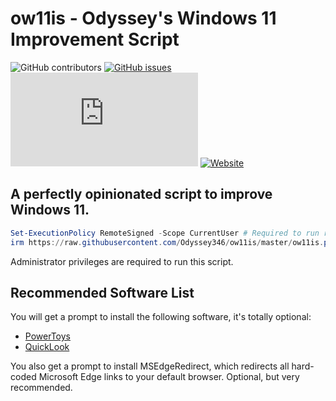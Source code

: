 # ow11is - Odyssey's Windows 11 Improvement Script
![GitHub contributors](https://img.shields.io/github/all-contributors/Odyssey346/ow11is/master) [![GitHub issues](https://img.shields.io/github/issues-raw/Odyssey346/ow11is)](https://github.com/Odyssey346/ow11is/issues) [![Matrix](https://img.shields.io/matrix/ow11is:drivet.xyz)](https://matrix.to/#/#ow11is:drivet.xyz) [![Website](https://img.shields.io/website?down_color=red&down_message=dead&up_color=blue&up_message=alive&url=https%3A%2F%2Fodyssey346.dev%2Fow11is)](https://odyssey346.dev/ow11is)
## A perfectly opinionated script to improve Windows 11.

```powershell
Set-ExecutionPolicy RemoteSigned -Scope CurrentUser # Required to run remote scripts (only once)
irm https://raw.githubusercontent.com/Odyssey346/ow11is/master/ow11is.ps1 | iex # Todo: make this shorter
```

Administrator privileges are required to run this script.

## Recommended Software List
You will get a prompt to install the following software, it's totally optional:

- [PowerToys](https://github.com/microsoft/powertoys)
- [QuickLook](https://github.com/QL-Win/QuickLook)

You also get a prompt to install MSEdgeRedirect, which redirects all hard-coded Microsoft Edge links to your default browser. Optional, but very recommended.